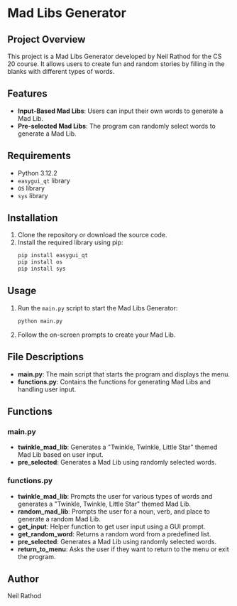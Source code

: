 # Mad Libs Generator

## Project Overview
This project is a Mad Libs Generator developed by Neil Rathod for the CS 20 course. It allows users to create fun and random stories by filling in the blanks with different types of words.

## Features
- **Input-Based Mad Libs**: Users can input their own words to generate a Mad Lib.
- **Pre-selected Mad Libs**: The program can randomly select words to generate a Mad Lib.

## Requirements
- Python 3.12.2
- `easygui_qt` library
- `OS` library
- `sys` library

## Installation
1. Clone the repository or download the source code.
2. Install the required library using pip:
    ```bash
    pip install easygui_qt
    pip install os
    pip install sys
    ```

## Usage
1. Run the `main.py` script to start the Mad Libs Generator:
    ```bash
    python main.py
    ```
2. Follow the on-screen prompts to create your Mad Lib.

## File Descriptions
- **main.py**: The main script that starts the program and displays the menu.
- **functions.py**: Contains the functions for generating Mad Libs and handling user input.

## Functions
### main.py
- **twinkle_mad_lib**: Generates a "Twinkle, Twinkle, Little Star" themed Mad Lib based on user input.
- **pre_selected**: Generates a Mad Lib using randomly selected words.

### functions.py
- **twinkle_mad_lib**: Prompts the user for various types of words and generates a "Twinkle, Twinkle, Little Star" themed Mad Lib.
- **random_mad_lib**: Prompts the user for a noun, verb, and place to generate a random Mad Lib.
- **get_input**: Helper function to get user input using a GUI prompt.
- **get_random_word**: Returns a random word from a predefined list.
- **pre_selected**: Generates a Mad Lib using randomly selected words.
- **return_to_menu**: Asks the user if they want to return to the menu or exit the program.

## Author
Neil Rathod
